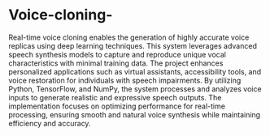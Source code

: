 # Voice-cloning-
Real-time voice cloning enables the generation of highly accurate voice replicas using deep learning techniques. This system leverages advanced speech synthesis models to capture and reproduce unique vocal characteristics with minimal training data. The project enhances personalized applications such as virtual assistants, accessibility tools, and voice restoration for individuals with speech impairments. By utilizing Python, TensorFlow, and NumPy, the system processes and analyzes voice inputs to generate realistic and expressive speech outputs. The implementation focuses on optimizing performance for real-time processing, ensuring smooth and natural voice synthesis while maintaining efficiency and accuracy.
